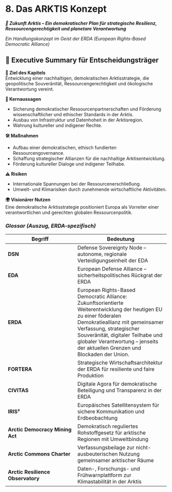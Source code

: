 # 8. Das ARKTIS Konzept

_**🧭 Zukunft Arktis – Ein demokratischer Plan für strategische Resilienz, Ressourcengerechtigkeit und planetare Verantwortung**_

_Ein Handlungskonzept im Geist der ERDA (European Rights-Based Democratic Alliance)_



## **📘 Executive Summary für Entscheidungsträger**

**🎯 Ziel des Kapitels**\
Entwicklung einer nachhaltigen, demokratischen Arktisstrategie, die geopolitische Souveränität, Ressourcengerechtigkeit und ökologische Verantwortung vereint.

**🧭 Kernaussagen**

* Sicherung demokratischer Ressourcenpartnerschaften und Förderung wissenschaftlicher und ethischer Standards in der Arktis.
* Ausbau von Infrastruktur und Datenhoheit in der Arktisregion.
* Wahrung kultureller und indigener Rechte.

**🛠 Maßnahmen**

* Aufbau einer demokratischen, ethisch fundierten Ressourcengovernance.
* Schaffung strategischer Allianzen für die nachhaltige Arktisentwicklung.
* Förderung kultureller Dialoge und indigener Teilhabe.

**⚠️ Risiken**

* Internationale Spannungen bei der Ressourcenerschließung.
* Umwelt- und Klimarisiken durch zunehmende wirtschaftliche Aktivitäten.

**🌍 Visionärer Nutzen**\
Eine demokratische Arktisstrategie positioniert Europa als Vorreiter einer verantwortlichen und gerechten globalen Ressourcenpolitik.

### _Glossar (Auszug, ERDA-spezifisch)_

<table><thead><tr><th width="201.20001220703125">Begriff</th><th>Bedeutung</th></tr></thead><tbody><tr><td><strong>DSN</strong></td><td>Defense Sovereignty Node – autonome, regionale Verteidigungseinheit der EDA</td></tr><tr><td><strong>EDA</strong></td><td>European Defense Alliance – sicherheitspolitisches Rückgrat der ERDA</td></tr><tr><td><strong>ERDA</strong></td><td>European Rights-Based Democratic Alliance: Zukunftsorientierte Weiterentwicklung der heutigen EU zu einer föderalen Demokratieallianz mit gemeinsamer Verfassung, strategischer Souveränität, digitaler Teilhabe und globaler Verantwortung – jenseits der aktuellen Grenzen und Blockaden der Union.</td></tr><tr><td><strong>FORTERA</strong></td><td>Strategische Wirtschaftsarchitektur der ERDA für resiliente und faire Produktion</td></tr><tr><td><strong>CIVITAS</strong></td><td>Digitale Agora für demokratische Beteiligung und Transparenz in der ERDA</td></tr><tr><td><strong>IRIS²</strong></td><td>Europäisches Satellitensystem für sichere Kommunikation und Erdbeobachtung</td></tr><tr><td><strong>Arctic Democracy Mining Act</strong></td><td>Demokratisch reguliertes Rohstoffgesetz für arktische Regionen mit Umweltbindung</td></tr><tr><td><strong>Arctic Commons Charter</strong></td><td>Verfassungsbeilage zur nicht-ausbeuterischen Nutzung gemeinsamer arktischer Räume</td></tr><tr><td><strong>Arctic Resilience Observatory</strong></td><td>Daten-, Forschungs- und Frühwarnplattform zur Klimastabilität in der Arktis</td></tr></tbody></table>
